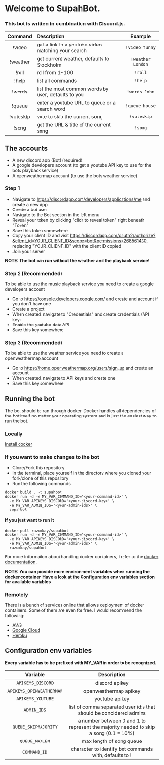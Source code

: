 # Welcome to SupahBot.

### This bot is written in combination with Discord.js.

| Command         | Description                                          | Example           |
| :-------------: |:-----------------------------------------------------| :----------------:|
| !video          | get a link to a youtube video matching your search   | `!video funny`    |
| !weather        | get current weather, defaults to Stockholm           | `!weather London` |
| !roll           | roll from 1-100                                      | `!roll`           |
| !help           | list all commands                                    | `!help`           |
| !words          | list the most common words by user, defaults to you  | `!words John`     |
| !queue          | enter a youtube URL to queue or a search word        | `!queue house`    |
| !voteskip       | vote to skip the current song                        | `!voteskip`       |
| !song           | get the URL & title of the current song              | `!song`           |

## The accounts
- A new discord app (Bot) (required)
- A google developers account (to get a youtube API key to use for the bots playback service)
- A openweathermap account (to use the bots weather service)

### Step 1
- Navigate to https://discordapp.com/developers/applications/me and create a new App
- Create a bot user
- Navigate to the Bot section in the left menu
- Reveal your token by clicking "click to reveal token" right beneath "Token"
- Save this token somewhere
- Copy your client ID and visit https://discordapp.com/oauth2/authorize?&client_id=YOUR_CLIENT_ID&scope=bot&permissions=268561430,
  replacing "YOUR_CLIENT_ID" with the client ID copied
- Join your server

**NOTE: The bot can run without the weather and the playback service!**

### Step 2 (Recommended)
To be able to use the music playback service you need to create a google developers account
- Go to https://console.developers.google.com/ and create and account if you don't have one
- Create a project
- When created, navigate to "Credentials" and create credentials (API key)
- Enable the youtube data API
- Save this key somewhere

### Step 3 (Recommended)
To be able to use the weather service you need to create a openweathermap account
- Go to https://home.openweathermap.org/users/sign_up and create an account
- When created, navigate to API keys and create one
- Save this key somewhere

## Running the bot
The bot should be ran through docker. Docker handles all dependencies of the bot itself no matter your operating system and is just the easiest way to run the bot.

### Locally
[Install docker](https://www.docker.com/)
### If you want to make changes to the bot
- Clone/Fork this repository
- In the terminal, place yourself in the directory where you cloned your fork/clone of this repository
- Run the following commands
```
docker build . -t supahbot
docker run -d -e MY_VAR_COMMAND_ID='<your-command-id>' \
  -e MY_VAR_APIKEYS_DISCORD='<your-discord-key>' \
  -e MY_VAR_ADMIN_IDS='<your-admin-ids>' \
  supahbot
```
#### If you just want to run it
```
docker pull razumkay/supahbot
docker run -d -e MY_VAR_COMMAND_ID='<your-command-id>' \
  -e MY_VAR_APIKEYS_DISCORD='<your-discord-key>' \
  -e MY_VAR_ADMIN_IDS='<your-admin-ids>' \
  razumkay/supahbot
```

For more information about handling docker containers, i refer to the [docker documentation](https://docs.docker.com/).

**NOTE: You can provide more environment variables when running the docker container. Have a look at the Configuration env variables section for available variables**

### Remotely
There is a bunch of services online that allows deployment of docker containers. Some of them are even for free. I would recommend the following:
- [AWS](https://aws.amazon.com/docker/)
- [Google Cloud](https://cloud.google.com/run/docs/deploying)
- [Heroku](https://devcenter.heroku.com/categories/deploying-with-docker)

## Configuration env variables

**Every variable has to be prefixed with MY_VAR in order to be recognized.**

| Variable                   | Description                                                                          |
| :------------------------: |:------------------------------------------------------------------------------------:|
| `APIKEYS_DISCORD`          | discord apikey                                                                       |
| `APIKEYS_OPENWEATHERMAP`   | openweathermap apikey                                                                |
| `APIKEYS_YOUTUBE`          | youtube apikey                                                                       |
| `ADMIN_IDS`                | list of comma separated user id:s that should be concidered admins                   |
| `QUEUE_SKIPMAJORITY`       | a number between 0 and 1 to represent the majority needed to skip a song (0.1 = 10%) |
| `QUEUE_MAXLEN`             | max length of song queue                                                             |
| `COMMAND_ID`               | character to identify bot commands with, defaults to !                               |
